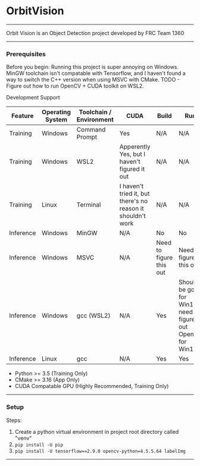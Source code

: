 # OrbitVision

---
Orbit Vision is an Object Detection project developed by FRC Team 1360

---

### Prerequisites

Before you begin: Running this project is super annoying on Windows. MinGW toolchain isn't compatable with Tensorflow, and
I haven't found a way to switch the C++ version when using MSVC with CMake. TODO - Figure out how to run OpenCV + CUDA
toolkit on WSL2.

Development Support

| Feature   | Operating System | Toolchain / Environment | CUDA                                                        | Build                   | Run                                                           |
|-----------|------------------|-------------------------|-------------------------------------------------------------|-------------------------|---------------------------------------------------------------|
| Training  | Windows          | Command Prompt          | Yes                                                         | N/A                     | N/A                                                           |
| Training  | Windows          | WSL2                    | Apperently Yes, but I haven't figured it out                | N/A                     | N/A                                                           |
| Training  | Linux            | Terminal                | I haven't tried it, but there's no reason it shouldn't work | N/A                     | N/A                                                           |
| Inference | Windows          | MinGW                   | N/A                                                         | No                      | No                                                            |
| Inference | Windows          | MSVC                    | N/A                                                         | Need to figure this out | Need to figure this out                                       |
| Inference | Windows          | gcc (WSL2)              | N/A                                                         | Yes                     | Should be good for Win11, need to figure out OpenCV for Win10 |
| Inference | Linux            | gcc                     | N/A                                                         | Yes                     | Yes                                                           |

- Python >= 3.5 (Training Only)
- CMake >= 3.16 (App Only)
- CUDA Compatable GPU (Highly Recommended, Training Only)

---

### Setup

Steps:

1) Create a python virtual environment in project root directory called "venv"
2) `pip install -U pip`
3) `pip install -U tensorflow==2.9.0 opencv-python=4.5.5.64 labelImg`

---